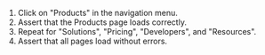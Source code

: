 1. Click on "Products" in the navigation menu.
2. Assert that the Products page loads correctly.
3. Repeat for "Solutions", "Pricing", "Developers", and "Resources".
4. Assert that all pages load without errors.